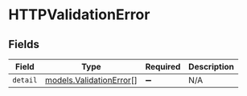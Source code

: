 # HTTPValidationError


## Fields

| Field                                                    | Type                                                     | Required                                                 | Description                                              |
| -------------------------------------------------------- | -------------------------------------------------------- | -------------------------------------------------------- | -------------------------------------------------------- |
| `detail`                                                 | [models.ValidationError](../models/validationerror.md)[] | :heavy_minus_sign:                                       | N/A                                                      |